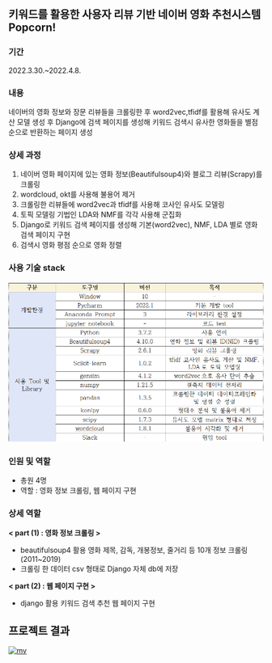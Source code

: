
 ## 키워드를 활용한 사용자 리뷰 기반 네이버 영화 추천시스템 Popcorn!
 
 ### 기간  
 2022.3.30.~2022.4.8.  
 
 ### 내용   
 네이버의 영화 정보와 장문 리뷰들을 크롤링한 후 word2vec,tfidf를 활용해 유사도 계산 모델 생성 후 Django에 검색 페이지를 생성해 키워드 검색시 유사한 영화들을 별점순으로 반환하는 페이지 생성  
 
 ### 상세 과정
 
 1. 네이버 영화 페이지에 있는 영화 정보(Beautifulsoup4)와 블로그 리뷰(Scrapy)를 크롤링 
 2. wordcloud, okt를 사용해 불용어 제거 
 3. 크롤링한 리뷰들에 word2vec과 tfidf를 사용해 코사인 유사도 모델링 
 4. 토픽 모델링 기법인 LDA와 NMF를 각각 사용해 군집화 
 5. Django로 키워드 검색 페이지를 생성해 기본(word2vec), NMF, LDA 별로 영화 검색 페이지 구현 
 6. 검색시 영화 평점 순으로 영화 정렬
 
 ### 사용 기술 stack
 
 ![image](./stack.png)


### 인원 및 역할
- 총원 4명 
- 역할 : 영화 정보 크롤링, 웹 페이지 구현

### 상세 역할
**< part (1) : 영화 정보 크롤링 >**    
- beautifulsoup4 활용 영화 제목, 감독, 개봉정보, 줄거리 등 10개 정보 크롤링(2011~2019)
- 크롤링 한 데이터 csv 형태로 Django 자체 db에 저장  

**< part (2) : 웹 페이지 구현 >**  
- django 활용 키워드 검색 추천 웹 페이지 구현  

## 프로젝트 결과

[![mv](https://img.youtube.com/vi/AfWimVqh24s/hqdefault.jpg)](https://www.youtube.com/watch?v=AfWimVqh24s)
